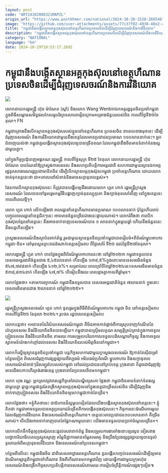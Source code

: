 ```yaml
---
layout: post
code: "ART24102808321MAPZL"
origin_url: "https://www.postkhmer.com/national/2024-10-28-1528-260546"
image: "https://github.com/user-attachments/assets/77c37f02-4938-48e2-a38a-75aa6151c26d"
title: "កម្ពុជា​នឹង​បង្កើត​ស្ថាន​អគ្គកុងស៊ុល​នៅ​ខេត្ត​ហឺណាន​ប្រទេស​ចិន​ដើម្បី​ជំរុញ​ទេសចរណ៍​និង​ការ​វិនិយោគ"
description: "​​កម្ពុជា​នឹង​បង្កើត​ស្ថាន​អគ្គកុងស៊ុល​នៅ​ខេត្ត​ហឺណាន​ប្រទេស​ចិន​ដើម្បី​ជំរុញ​ទេសចរណ៍​និង​ការ​វិនិយោគ​"
category: "NATIONAL"
language: "km"
date: 2024-10-29T10:53:17.269Z
---
```


# កម្ពុជា​នឹង​បង្កើត​ស្ថាន​អគ្គកុងស៊ុល​នៅ​ខេត្ត​ហឺណាន​ប្រទេស​ចិន​ដើម្បី​ជំរុញ​ទេសចរណ៍​និង​ការ​វិនិយោគ

![](https://pppkhmer.sgp1.digitaloceanspaces.com/image/main/202410/28_10_2024_image_2024_10_28_13_22_19.jpg)

លោក​នាយក​​រដ្ឋមន្ត្រី ហ៊ុន ម៉ាណែត (ស្ដាំ) និង​លោក Wang Wenbin​ ឯក​អគ្គរដ្ឋទូត​ចិន​ប្រចាំ​កម្ពុជា​ក្នុង​ពិធី​សម្ពោធ​សមិទ្ធផល​កែ​លម្អ​បរិស្ថាន​សាលា​រៀន​ ក្រោម​គម្រោង​ជំនួយ​របស់​ចិន​ កាល​ពី​ថ្ងៃ​ទី​២៦​ខែតុលា។ FN

កម្ពុជា​គ្រោង​នឹង​បើក​ស្ថាន​អគ្គ​កុងស៊ុល​របស់​ខ្លួន​នៅ​ខេត្ត​ហឺណាន ប្រទេស​ចិន ​នា​ពេល​ខាង​មុខ​នេះ ដើម្បី​ជំរុញ​ទេសចរណ៍​ និង​ការ​វិនិយោគ​ជាមួយ​នឹង​ខេត្ត​ដែល​មាន​ប្រជាជន​ប្រមាណ ១០០​លាន​នាក់​នេះ។ អ្នក​ជំនាញ​យល់​ថា កម្ពុជា​គួរ​បង្កើត​ស្ថាន​កុងស៊ុល​ឲ្យ​បាន​ច្រើន​ ខណៈ​ដែល​កម្ពុជា​នឹង​ចិន​មាន​ទំនាក់​ទំនង​ល្អ​ជាមួយ​គ្នា។

នៅ​ក្នុង​កិច្ច​ប្រជុំ​ពេញអង្គ​គណៈ​រដ្ឋមន្ត្រី​ កាល​ពី​ថ្ងៃ​សុក្រ ទី២៥ ខែតុលា លោក​នាយក​រដ្ឋមន្ត្រី​ ហ៊ុន ម៉ាណែត បាន​ណែនាំ​ឱ្យ​ក្រសួង​ការបរទេស និង​សហប្រតិបត្តិការ​អន្តរជាតិ សហការ​ជាមួយ​ស្ថាន​ឯកអគ្គរដ្ឋទូត​សាធារណរដ្ឋ​ប្រជាមានិត​ចិន ដើម្បី​បើក​ស្ថាន​អគ្គកុងស៊ុល​កម្ពុជា ប្រចាំ​ខេត្ត​ហឺណាន ដោយ​លោក​ចាត់​ទុក​ខត្ត​នេះ​ថា ជា​«គោលដៅ​សំខាន់​និង​មាន​សក្ដានុពល​ខ្ពស់»។

ផែនការ​បើក​ស្ថាន​កុងស៊ុល​នេះ ក៏​ត្រូវ​បាន​បង្ហើប​ឲ្យដឹង​ដោយ​លោក ហួត ហាក់ រដ្ឋមន្ត្រី​ក្រសួង​ទេសចរណ៍ ដែល​បាន​ទៅ​ចូលរួម​កម្មវិធី​បង្ហាញ​ក្បាច់គុន​ល្បុក្កតោ និង​ក្បាច់គុន​សៅលីញ នៅ​ក្នុង​ខេត្ត​នេះ កាល​ពី​ពេល​ថ្មីៗ។

លោក ហួត ហាក់​ លើក​ឡើង​ថា ពលរដ្ឋ​នៅ​ខេត្ត​ហឺណាន​មាន​ប្រមាណ ១០០​លាន​នាក់ ប៉ុន្តែ​ហើយ​រាប់​បញ្ចូល​ពលរដ្ឋ​នៅ​ខេត្ត​ជិតៗ​នេះ អាច​មាន​ចំនួន​ច្រើន​ជាង​នេះ​ឆ្ងាយ​ណាស់។ លោក​រំពឹង​ថា ការ​បើក​កុងស៊ុល​ខ្មែរ​នៅ​ខេត្ត​នេះ នឹង​អាច​ទាក់​ទាញ​ទេសចរណ៍​​បាន ១ លាន​នាក់​ក្នុង​មួយ​ឆ្នាំ ហើយ​នឹង​ចំនួន​នេះ​នឹង​បន្ត​កើន​ឡើង។

ក្រសួង​ទេសចរណ៍​និង​ស្ថាប័ន​ពាក់ព័ន្ធ រួម​ជាមួយ​ស្ថានទូត​ចិន​ប្រចាំ​កម្ពុជា​បាន​រៀបចំ​ «ពិព័រណ៍​ម្ហូបអាហារ​កម្ពុជា-ចិន» នៅ​មុខ​សួន​ព្រះរាជដំណាក់​ខេត្ត​សៀមរាប ពី​ថ្ងៃ​សៅរ៍ ទី២៦ ដល់​ថ្ងៃ​ទី២៧​ ខែតុលា។

លោក​រដ្ឋមន្ត្រី ហួត ហាក់ បាន​ថ្លែង​​ក្នុង​ពិព័រណ៍​ម្ហូបអាហារ​នេះ​ថា នៅ​​ឆ្នាំ​២០២៣ កម្ពុជា​ទទួល​បាន​ទេសចរ​អន្តរជាតិ​ចំនួន​ជាង ៥,៤៥​លាន​នាក់ កើន​ឡើង​ ១៣៩,៥%​ ក្នុង​នោះ​មាន​ទេសចរ​ចិន​ចំនួន​៥៤៧,៧៩៨នាក់​ កើន​ឡើង ៤១២,៦%។ សម្រាប់​​រយៈ​ពេល​ប្រាំបី​ខែ​ឆ្នាំ២០២៤​នេះ ​ទេសចរ​ចិន​មាន​ចំនួន ៥៣៨,៨៣៤នាក់ ​កើន​ឡើង ​៤៧,៧% បើ​ធៀប​នឹង​រយៈ​ពេល​ដូច​គ្នា​កាល​ពី​ឆ្នាំ​មុន។

លោក​ថ្លែង​ថា៖ «តាម​ការព្យាករណ៍ កម្ពុជា​នឹង​ទទួល​បាន ទេសចរ​អន្តរជាតិ​ចំនួន ៧​លាន​នាក់ ក្នុង​នោះ​ទេសចរ​ចិន​មាន​ជាង ២លាន​នាក់ ​នៅ​ឆ្នាំ​២០២៥»។

![](https://github.com/user-attachments/assets/9844cd07-a894-4c9b-9c32-a8f9998575a9)

រដ្ឋមន្ត្រី​ក្រសួង​ទេសចរណ៍ ហួត ហាក់ ចូលរួម​ក្នុង​ពីធី​ពិព័រណ៍​ម្ហូប​អាហារ​ កម្ពុជា ចិន នៅ​ខេត្ត​សៀមរាប កាល​ពី​ថ្ងៃ​ទី២៦ ខែតុលា ២០២៤។ រូបថត រដ្ឋបាល​ខេត្ត​សៀមរាប

លោក​បន្ត​ថា៖ «អនាគត​នៃ​វិស័យ​ទេសចរណ៍​កម្ពុជា គឺ​មិន​អាច​កាត់​ផ្តាច់​ពី​ការ​ស្រូប​ទាញ​កំណើន​នៃ​លំហូរ​ទេសចរ និង​វិនិយោគិន​ចិន​បាន​ឡើយ។ កម្ពុជា​បាន​ត្រៀម​លក្ខណៈ​សម្បត្តិ​គ្រប់​គ្រាន់​ក្នុង​ការ​ទទួល​ភ្ញៀវ​ទេសចរ និង​វិនិយោគិន​ចិន តាម​រយៈ​ការ​សម្រួល​បរិយាកាស​ទទួល​បដិសណ្ឋារកិច្ច​ល្អ និង​ការ​ទទួល​ស្វាគមន៍​យ៉ាង​កក់​ក្តៅ​ដល់​ទេសចរ និង​វិនិយោគិន​របស់​មិត្ត​ចិន​នៅ​កម្ពុជា»។

លោក​ក៏​ស្នើ​ឲ្យ​ស្ថានទូត​ចិន​ប្រចាំ​កម្ពុជា បន្ត​កិច្ច​សហការ​ជាមួយ​ក្រសួងទេសចរណ៍ ឱ្យ​កាន់​តែ​​​ស៊ី​ជម្រៅ​បន្ថែម​ទៀត ពិសេស​ជំរុញ​ការ​ផ្សព្វផ្សាយ​ពី​វប្បធម៌ អរិយធម៌​ប្រពៃណី ម្ហូបអាហារ និង​សក្ដានុពល​ទេសចរណ៍​សំខាន់ៗ​ដ៏​សម្បូរ​បែប​របស់​កម្ពុជា ទៅ​ដល់​ប្រជាជន​នៅ​គ្រប់​ខេត្ត​ ក្រុង​នានា ក៏​ដូច​ជា​ជំរុញ​ឱ្យ​មាន​ជើង​ហោះ​ហើរ​ត្រង់​រវាង​ខេត្ត ក្រុង​នានា​នៃ​ប្រទេស​ចិន​មក​កម្ពុជា។

លោក ហុង វណ្ណៈ អ្នក​ស្រាវជ្រាវ​សេដ្ឋកិច្ច​នៅ​រាជបណ្ឌិត្យ​សភា​ ថ្លែង​ថា កម្ពុជា​ចិន​មាន​ទំនាក់​ទំនង​ល្អ​ជាមួយ​គ្នា ដូច្នេះ​កម្ពុជា​គួរ​តែ​ពង្រីក​ស្ថាន​អគ្គកុងស៊ុល​នៅ​ក្នុង​ខេត្ត​ជាច្រើន​របស់​ចិន ដើម្បី​ជំរុញ​ និង​ទាក់ទាញ​ភ្ញៀវ​ទេសចរ​ និង​វិនិយោគិន​ចិន​ឲ្យ​មក​កម្ពុជា​កាន់​តែ​ច្រើន។ 

លោក​ថ្លែង​ថា៖ «ខ្ញុំ​គិត​ថា​នេះ ជា​ជំហាន​ដ៏​ល្អ​មួយ​ទៀត​ដែល​យើង​បង្កើត​ស្ថាន​កុងស៊ុល​នៅ​ខេត្ត​នេះ។ ខ្ញុំ​គិត​ថា កម្ពុជា​អាច​ទទួល​បាន​អត្ថប្រយោជន៍​ច្រើន​ពី​ការ​បង្កើត​កុងស៊ុល​នេះ។ កិច្ច​ការ​នេះ​ដំណើរ​ការ​មួយ​ដែល​ជំរុញ​ការ​វិនិយោគ និង​ទេសចរណ៍​ពី​ខេត្ត​ហឺណាន។ ខេត្ត​នេះ​មាន​ប្រជាជន​១០០​លាន​នាក់ គឺ​ច្រើន​ណាស់។ បើ​យើង​អាច​ទាក់​ទាញ​បាន​តែ​ផ្នែក​ណា​មួយ​នោះ យើង​មាន​ទទួល​បាន​ប្រាក់​ចំណូល​ច្រើន»។

លោក​លើក​ទឹក​ចិត្ត​ឲ្យ​កុងស៊ុល​នេះ​ផ្ដល់​សេវា​ពាក់ព័ន្ធ និង​សម្រួល​ការងារ​ទាំង​នោះ​ឲ្យ​រលូន ចៀសវាង​បញ្ហា​ការិយាធិបតេយ្យ​ស្មុគស្មាញ​ តម្លៃ​ទិដ្ឋាការ​មាន​តម្លៃ​សមរម្យ និង​ប្រឹងប្រែង​ផ្សព្វផ្សាយ​ឲ្យ​បាន​ទូលំទូលាយ​អំពី​សក្ដានុពល​វិនិយោគ និង​ទេសចរណ៍​នៅ​ប្រទេស​កម្ពុជា។

បន្ថែម​ពីលើ​នេះ កម្ពុជា​និង​ចិន ជាពិសេស​អាជ្ញាធរ​ខេត្ត​ហឺណាន គួរ​បង្កើត​កញ្ចប់​ទេសចរណ៍​ ដើម្បី​ឲ្យ​មាន​ដំណើរ​កម្សាន្ត​ពី​កម្ពុជា​ទៅ​ហឺណាន​ និង​ពី​ហឺណាន​​មក​កម្ពុជា​វិញ ដោយ​ធ្វើការ​ជាមួយ​ក្រុមហ៊ុន​ទេសចរណ៍​ និង​ពង្រីក​កិច្ច​សហប្រតិបត្តិការ​ទេសចរណ៍​តាម​រយៈ​ការ​រៀបចំ​ព្រឹត្តិការណ៍​ផ្សេងៗ​ទៀត៕